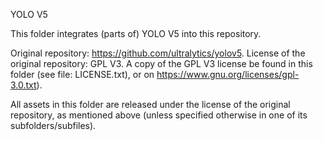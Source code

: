 YOLO V5

This folder integrates (parts of) YOLO V5 into this repository.

Original repository: https://github.com/ultralytics/yolov5.
License of the original repository: GPL V3.
A copy of the GPL V3 license be found in this folder (see file: LICENSE.txt), or on https://www.gnu.org/licenses/gpl-3.0.txt).

All assets in this folder are released under the license of the original repository, as mentioned above (unless specified otherwise in one of its subfolders/subfiles).